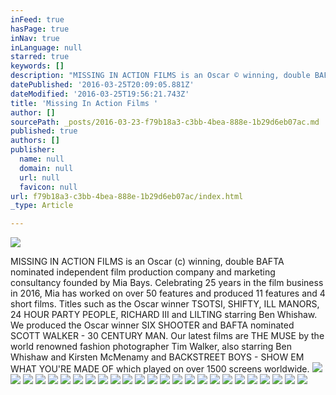 ```yaml
---
inFeed: true
hasPage: true
inNav: true
inLanguage: null
starred: true
keywords: []
description: "MISSING IN ACTION FILMS is an Oscar © winning, double BAFTA nominated independent film production company and marketing consultancy founded by Mia Bays. Celebrating 25 years in the film business in 2016, Mia has worked on over 50 features and produced 11 features and 4 short\_films. Titles such as the Oscar winner TSOTSI, SHIFTY, ILL MANORS, 24 HOUR PARTY PEOPLE, RICHARD III and LILTING starring Ben Whishaw. We produced the Oscar winner SIX SHOOTER and BAFTA nominated SCOTT WALKER - 30 CENTURY MAN.\_\_Our latest films are\_THE MUSE by the world renowned fashion photographer Tim Walker, also starring Ben Whishaw and Kirsten McMenamy and BACKSTREET BOYS - SHOW EM WHAT YOU'RE MADE OF which played\_on over 1500 screens worldwide.\n"
datePublished: '2016-03-25T20:09:05.881Z'
dateModified: '2016-03-25T19:56:21.743Z'
title: 'Missing In Action Films '
author: []
sourcePath: _posts/2016-03-23-f79b18a3-c3bb-4bea-888e-1b29d6eb07ac.md
published: true
authors: []
publisher:
  name: null
  domain: null
  url: null
  favicon: null
url: f79b18a3-c3bb-4bea-888e-1b29d6eb07ac/index.html
_type: Article

---
```

![](https://the-grid-user-content.s3-us-west-2.amazonaws.com/62de0e90-2a25-44f8-ad72-8b2067e284ed.jpg)

MISSING IN ACTION FILMS is an Oscar (c) winning, double BAFTA nominated independent film production company and marketing consultancy founded by Mia Bays. Celebrating 25 years in the film business in 2016, Mia has worked on over 50 features and produced 11 features and 4 short films. Titles such as the Oscar winner TSOTSI, SHIFTY, ILL MANORS, 24 HOUR PARTY PEOPLE, RICHARD III and LILTING starring Ben Whishaw. We produced the Oscar winner SIX SHOOTER and BAFTA nominated SCOTT WALKER - 30 CENTURY MAN.  Our latest films are THE MUSE by the world renowned fashion photographer Tim Walker, also starring Ben Whishaw and Kirsten McMenamy and BACKSTREET BOYS - SHOW EM WHAT YOU'RE MADE OF which played on over 1500 screens worldwide.
![](https://the-grid-user-content.s3-us-west-2.amazonaws.com/a5ed7845-c09d-4697-bb5c-3721972b1567.jpg)
![](https://the-grid-user-content.s3-us-west-2.amazonaws.com/8e945233-c9f9-4658-8a42-bc66670999b6.jpg)
![](https://the-grid-user-content.s3-us-west-2.amazonaws.com/dea0d55a-3a49-4927-abcf-c9e48868bd08.jpg)
![](https://the-grid-user-content.s3-us-west-2.amazonaws.com/a4f1651f-a242-4335-addc-8993670b4b88.jpg)
![](https://the-grid-user-content.s3-us-west-2.amazonaws.com/73980e02-2926-4728-9803-34302cce99e5.jpg)
![](https://the-grid-user-content.s3-us-west-2.amazonaws.com/22b9b040-0cfa-40de-b9c4-2fce89ab7854.png)
![](https://the-grid-user-content.s3-us-west-2.amazonaws.com/a01986b5-5fe8-4daf-9f82-828bbd6d4f22.jpg)
![](https://the-grid-user-content.s3-us-west-2.amazonaws.com/125d98ad-136a-4f9d-b860-57ecc8086abd.png)
![](https://the-grid-user-content.s3-us-west-2.amazonaws.com/dd07a25b-ae03-4330-8004-87ad3cfd931f.jpg)
![](https://the-grid-user-content.s3-us-west-2.amazonaws.com/390f1f96-4fae-452c-b3d7-db14456a2e9f.jpg)
![](https://the-grid-user-content.s3-us-west-2.amazonaws.com/e0247615-fba5-4f26-915d-ef3de214caac.jpg)
![](https://the-grid-user-content.s3-us-west-2.amazonaws.com/85eba860-9693-417b-9eb4-efc1831b6368.jpg)
![](https://the-grid-user-content.s3-us-west-2.amazonaws.com/1b483073-68af-49c5-8472-1ffbee5ec976.jpg)
![](https://the-grid-user-content.s3-us-west-2.amazonaws.com/b5066ca6-d1d3-49a0-b002-11d85da18e6f.jpg)
![](https://the-grid-user-content.s3-us-west-2.amazonaws.com/551a904a-684d-447e-b4e7-4e23fac84729.jpg)
![](https://the-grid-user-content.s3-us-west-2.amazonaws.com/011ca73e-fa39-4cfe-be20-156aff630334.jpg)
![](https://the-grid-user-content.s3-us-west-2.amazonaws.com/247590c6-bc13-4234-9cac-7a9cfbb3bc46.jpg)
![](https://the-grid-user-content.s3-us-west-2.amazonaws.com/07ad940e-6ae4-457c-ab0e-b275cd1ef3e0.jpg)
![](https://the-grid-user-content.s3-us-west-2.amazonaws.com/85fa4e0a-4860-4dc4-a0af-8db92d98864f.jpg)
![](https://the-grid-user-content.s3-us-west-2.amazonaws.com/0de18398-2709-45ec-96d1-b8d546c7ad41.jpg)
![](https://the-grid-user-content.s3-us-west-2.amazonaws.com/b632fffc-af6a-4d79-9196-6842269e6ea8.jpg)
![](https://the-grid-user-content.s3-us-west-2.amazonaws.com/33306acc-31dc-4f96-a32d-782fbc7ce842.jpg)
![](https://the-grid-user-content.s3-us-west-2.amazonaws.com/124d93ed-87ac-4181-b990-88906a471859.jpg)
![](https://the-grid-user-content.s3-us-west-2.amazonaws.com/620aea3f-d67b-4009-b658-d8e4aedfcb50.jpg)
![](https://the-grid-user-content.s3-us-west-2.amazonaws.com/eb275403-e446-4342-b856-42d12e484bb1.jpg)
